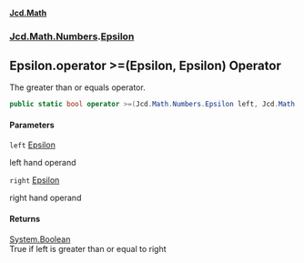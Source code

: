 #### [Jcd.Math](index.md 'index')
### [Jcd.Math.Numbers](Jcd.Math.Numbers.md 'Jcd.Math.Numbers').[Epsilon](Jcd.Math.Numbers.Epsilon.md 'Jcd.Math.Numbers.Epsilon')

## Epsilon.operator >=(Epsilon, Epsilon) Operator

The greater than or equals operator.

```csharp
public static bool operator >=(Jcd.Math.Numbers.Epsilon left, Jcd.Math.Numbers.Epsilon right);
```
#### Parameters

<a name='Jcd.Math.Numbers.Epsilon.op_GreaterThanOrEqual(Jcd.Math.Numbers.Epsilon,Jcd.Math.Numbers.Epsilon).left'></a>

`left` [Epsilon](Jcd.Math.Numbers.Epsilon.md 'Jcd.Math.Numbers.Epsilon')

left hand operand

<a name='Jcd.Math.Numbers.Epsilon.op_GreaterThanOrEqual(Jcd.Math.Numbers.Epsilon,Jcd.Math.Numbers.Epsilon).right'></a>

`right` [Epsilon](Jcd.Math.Numbers.Epsilon.md 'Jcd.Math.Numbers.Epsilon')

right hand operand

#### Returns
[System.Boolean](https://docs.microsoft.com/en-us/dotnet/api/System.Boolean 'System.Boolean')  
True if left is greater than or equal to right
